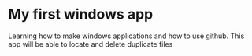 # My first windows app
 Learning how to make windows applications and how to use github.
 This app will be able to locate and delete duplicate files
